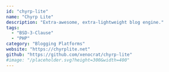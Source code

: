 ```yaml
---
id: "chyrp-lite"
name: "Chyrp Lite"
description: "Extra-awesome, extra-lightweight blog engine."
tags:
  - "BSD-3-Clause"
  - "PHP"
category: "Blogging Platforms"
website: "https://chyrplite.net"
github: "https://github.com/xenocrat/chyrp-lite"
#image: "/placeholder.svg?height=300&width=400"
---
```


